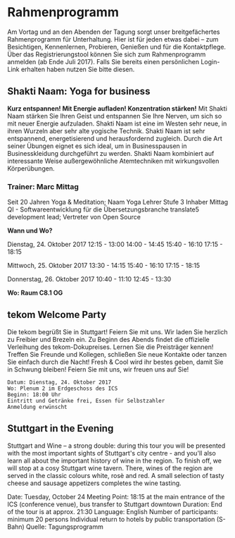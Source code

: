 # Rahmenprogramm
Am Vortag und an den Abenden der Tagung sorgt unser breitgefächertes Rahmenprogramm für Unterhaltung. 
Hier ist für jeden etwas dabei – zum Besichtigen, Kennenlernen, Probieren, Genießen und für die Kontaktpflege.
Über das Registrierungstool können Sie sich zum Rahmenprogramm anmelden (ab Ende Juli 2017). 
Falls Sie bereits einen persönlichen Login-Link erhalten haben nutzen Sie bitte diesen. 

## Shakti Naam: Yoga for business
**Kurz entspannen! Mit Energie aufladen! Konzentration stärken!**
Mit Shakti Naam stärken Sie Ihren Geist und entspannen Sie Ihre Nerven, um sich so mit neuer Energie aufzuladen. Shakti Naam ist eine im Westen sehr neue, in ihren Wurzeln aber sehr alte yogische Technik. Shakti Naam ist sehr entspannend, energetisierend und herausfordernd zugleich. Durch die Art seiner Übungen eignet es sich ideal, um in Businesspausen in Businesskleidung durchgeführt zu werden. Shakti Naam kombiniert auf interessante Weise außergewöhnliche Atemtechniken mit wirkungsvollen Körperübungen.

### Trainer: Marc Mittag
 Seit 20 Jahren Yoga & Meditation; Naam Yoga Lehrer Stufe 3
 Inhaber Mittag QI - Softwareentwicklung für die Übersetzungsbranche
 translate5 development lead; Vertreter von Open Source
 
__Wann und Wo?__

Dienstag, 24. Oktober 2017
12:15 - 13:00
14:00 - 14:45
15:40 - 16:10
17:15 - 18:15

Mittwoch, 25. Oktober 2017
13:30 - 14:15
15:40 - 16:10
17:15 - 18:15

Donnerstag, 26. Oktober 2017
10:40 - 11:10
12:45 - 13:30

__Wo: Raum C8.1 OG__

## tekom Welcome Party
Die tekom begrüßt Sie in Stuttgart!
Feiern Sie mit uns. Wir laden Sie herzlich zu Freibier und Brezeln ein.
Zu Beginn des Abends findet die offizielle Verleihung des tekom-Dokupreises. Lernen Sie die Preisträger kennen!
Treffen Sie Freunde und Kollegen, schließen Sie neue Kontakte oder tanzen Sie einfach durch die Nacht! 
Fresh & Cool wird ihr bestes geben, damit Sie in Schwung bleiben!
Feiern Sie mit uns, wir freuen uns auf Sie!

    Datum: Dienstag, 24. Oktober 2017
    Wo: Plenum 2 im Erdgeschoss des ICS
    Beginn: 18:00 Uhr
    Eintritt und Getränke frei, Essen für Selbstzahler
    Anmeldung erwünscht
    
## Stuttgart in the Evening
Stuttgart and Wine – a strong double: during this tour you will be presented with the most important 
sights of Stuttgart's city centre - and you'll also learn all about the important history of wine in the region.
To finish off, we will stop at a cosy Stuttgart wine tavern. 
There, wines of the region are served in the classic colours white, rosè and red. 
A small selection of tasty cheese and sausage appetizers completes the wine tasting.

Date: Tuesday, October 24
Meeting Point: 18:15 at the main entrance of the ICS (conference venue), bus transfer to Stuttgart downtown
Duration: End of the tour is at approx. 21:30
Language: English
Number of participants: minimum 20 persons
Individual return to hotels by public transportation (S-Bahn)
Quelle: Tagungsprogramm
